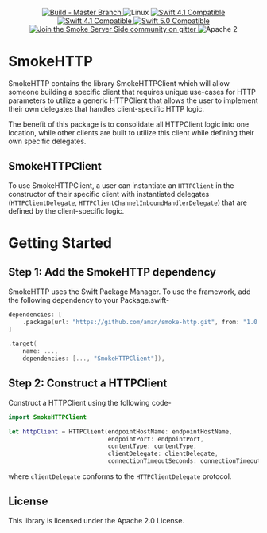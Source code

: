 <p align="center">
<a href="https://travis-ci.com/amzn/smoke-http">
<img src="https://travis-ci.com/amzn/smoke-http.svg?branch=master" alt="Build - Master Branch">
</a>
<img src="https://img.shields.io/badge/os-linux-green.svg?style=flat" alt="Linux">
<a href="http://swift.org">
<img src="https://img.shields.io/badge/swift-4.1-orange.svg?style=flat" alt="Swift 4.1 Compatible">
</a>
<a href="http://swift.org">
<img src="https://img.shields.io/badge/swift-4.2-orange.svg?style=flat" alt="Swift 4.1 Compatible">
</a>
<a href="http://swift.org">
<img src="https://img.shields.io/badge/swift-5.0-orange.svg?style=flat" alt="Swift 5.0 Compatible">
</a>
<a href="https://gitter.im/SmokeServerSide">
<img src="https://img.shields.io/badge/chat-on%20gitter-ee115e.svg?style=flat" alt="Join the Smoke Server Side community on gitter">
</a>
<img src="https://img.shields.io/badge/license-Apache2-blue.svg?style=flat" alt="Apache 2">
</p>

# SmokeHTTP

SmokeHTTP contains the library SmokeHTTPClient which will allow someone building a specific client that requires unique use-cases for HTTP parameters to utilize a generic HTTPClient that allows the user to implement their own delegates that handles client-specific HTTP logic.

The benefit of this package is to consolidate all HTTPClient logic into one location, while other clients  are built to utilize this client while defining their own specific delegates.

## SmokeHTTPClient

To use SmokeHTTPClient, a user can instantiate an ```HTTPClient``` in the constructor of their specific client with instantiated delegates (```HTTPClientDelegate```, ```HTTPClientChannelInboundHandlerDelegate```) that are defined by the client-specific logic.

# Getting Started

## Step 1: Add the SmokeHTTP dependency

SmokeHTTP uses the Swift Package Manager. To use the framework, add the following dependency
to your Package.swift-

```swift
dependencies: [
    .package(url: "https://github.com/amzn/smoke-http.git", from: "1.0.0")
]

.target(
    name: ...,
    dependencies: [..., "SmokeHTTPClient"]),
```

## Step 2: Construct a HTTPClient

Construct a HTTPClient using the following code-

```swift
import SmokeHTTPClient

let httpClient = HTTPClient(endpointHostName: endpointHostName,
                            endpointPort: endpointPort,
                            contentType: contentType,
                            clientDelegate: clientDelegate,
                            connectionTimeoutSeconds: connectionTimeoutSeconds)
```

where ```clientDelegate``` conforms to the ```HTTPClientDelegate``` protocol.

## License

This library is licensed under the Apache 2.0 License.
